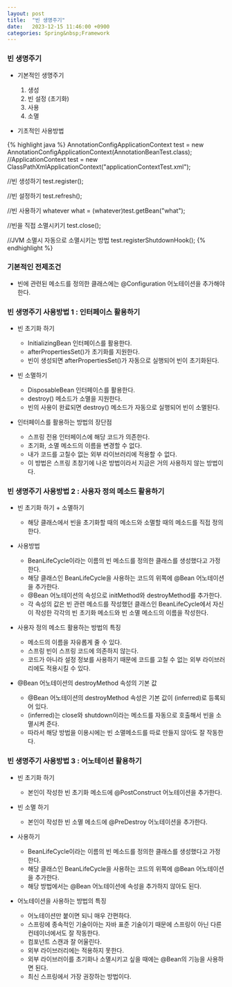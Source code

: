 ```yaml
---
layout: post
title:  "빈 생명주기"
date:   2023-12-15 11:46:00 +0900
categories: Spring&nbsp;Framework
---
```


### 빈 생명주기

- 기본적인 생명주기
    1. 생성
    2. 빈 설정 (초기화)
    3. 사용
    4. 소멸

- 기초적인 사용방법

{% highlight java %}
AnnotationConfigApplicationContext test = new AnnotationConfigApplicationContext(AnnotationBeanTest.class);
//ApplicationContext test = new ClassPathXmlApplicationContext("applicationContextTest.xml");

//빈 생성하기
test.register();

//빈 설정하기
test.refresh();

//빈 사용하기
whatever what = (whatever)test.getBean("what");

//빈을 직접 소멸시키기
test.close();

//JVM 소멸시 자동으로 소멸시키는 방법
test.registerShutdownHook();
{% endhighlight %}

### 기본적인 전제조건

- 빈에 관련된 메소드를 정의한 클래스에는 @Configuration 어노테이션을 추가해야 한다.

### 빈 생명주기 사용방법 1 : 인터페이스 활용하기

- 빈 초기화 하기
    - InitializingBean 인터페이스를 활용한다.
    - afterPropertiesSet()가 초기화를 지원한다.
    - 빈이 생성되면 afterPropertiesSet()가 자동으로 실행되어 빈이 초기화된다.

- 빈 소멸하기
    - DisposableBean 인터페이스를 활용한다.
    - destroy() 메소드가 소멸을 지원한다.
    - 빈의 사용이 완료되면 destroy() 메소드가 자동으로 실행되어 빈이 소멸된다.

- 인터페이스를 활용하는 방법의 장단점
    - 스프링 전용 인터페이스에 해당 코드가 의존한다.
    - 초기화, 소멸 메소드의 이름을 변경할 수 없다.
    - 내가 코드를 고칠수 없는 외부 라이브러리에 적용할 수 없다.
    - 이 방법은 스프링 초창기에 나온 방법이라서 지금은 거의 사용하지 않는 방법이다.

### 빈 생명주기 사용방법 2 : 사용자 정의 메소드 활용하기

- 빈 초기화 하기 + 소멸하기
    - 해당 클래스에서 빈을 초기화할 때의 메소드와 소멸할 때의 메소드를 직접 정의한다.

- 사용방법
    - BeanLifeCycle이라는 이름의 빈 메소드를 정의한 클래스를 생성했다고 가정한다.
    - 해당 클래스인 BeanLifeCycle을 사용하는 코드의 위쪽에 @Bean 어노테이션을 추가한다.
    - @Bean 어노테이션의 속성으로 initMethod와 destroyMethod를 추가한다.
    - 각 속성의 값은 빈 관련 메소드를 작성했던 클래스인 BeanLifeCycle에서 자신이 작성한 각각의 빈 초기화 메소드와 빈 소멸 메소드의 이름을 작성한다.

- 사용자 정의 메소드 활용하는 방법의 특징
    - 메소드의 이름을 자유롭게 줄 수 있다.
    - 스프링 빈이 스프링 코드에 의존하지 않는다.
    - 코드가 아니라 설정 정보를 사용하기 때문에
    코드를 고칠 수 없는 외부 라이브러리에도 적용시킬 수 있다.

- @Bean 어노테이션의 destroyMethod 속성의 기본 값
    - @Bean 어노테이션의 destroyMethod 속성은 기본 값이 (inferred)로 등록되어 있다.
    - (inferred)는 close와 shutdown이라는 메소드를 자동으로 호출해서 빈을 소멸시켜 준다.
    - 따라서 해당 방법을 이용시에는 빈 소멸메소드를 따로 만들지 않아도 잘 작동한다.

### 빈 생명주기 사용방법 3 : 어노테이션 활용하기

- 빈 초기화 하기
    - 본인이 작성한 빈 초기화 메소드에 @PostConstruct 어노테이션을 추가한다.

- 빈 소멸 하기
    - 본인이 작성한 빈 소멸 메소드에 @PreDestroy 어노테이션을 추가한다.

- 사용하기
    - BeanLifeCycle이라는 이름의 빈 메소드를 정의한 클래스를 생성했다고 가정한다.
    - 해당 클래스인 BeanLifeCycle을 사용하는 코드의 위쪽에 @Bean 어노테이션을 추가한다.
    - 해당 방법에서는 @Bean 어노테이션에 속성을 추가하지 않아도 된다.

- 어노테이션을 사용하는 방법의 특징
    - 어노테이션만 붙이면 되니 매우 간편하다.
    - 스프링에 종속적인 기술이아는 자바 표준 기술이기 때문에 스프링이 아닌 다른 컨테이너에서도 잘 작동한다.
    - 컴포넌트 스캔과 잘 어울린다.
    - 외부 라이브러리에는 적용하지 못한다.
    - 외부 라이브러이를 초기화나 소멸시키고 싶을 때에는 @Bean의 기능을 사용하면 된다.
    - 최신 스프링에서 가장 권장하는 방법이다.